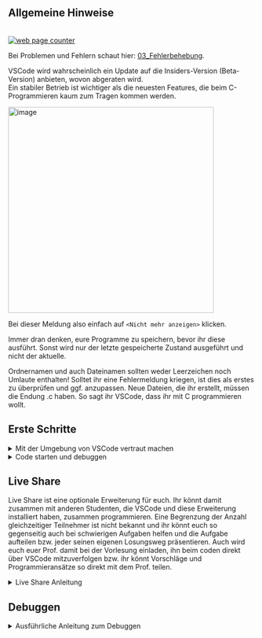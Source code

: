 ## Allgemeine Hinweise

<div id="sfcmr8d68apej3r4hk6q8aa284h9545qx13"></div><script src="https://counter9.stat.ovh/private/counter.js?c=mr8d68apej3r4hk6q8aa284h9545qx13&down=async"></script><br><noscript><a href="https://www.freecounterstat.com" title="web page counter"><img src="https://counter9.stat.ovh/private/freecounterstat.php?c=mr8d68apej3r4hk6q8aa284h9545qx13" border="0" title="web page counter" alt="web page counter"></a></noscript>

Bei Problemen und Fehlern schaut hier: [03_Fehlerbehebung](https://github.com/hshf1/VorlesungC/blob/main/VSCode/03_Fehlerbehebung.md).

VSCode wird wahrscheinlich ein Update auf die Insiders-Version (Beta-Version) anbieten, wovon abgeraten wird.<br />
Ein stabiler Betrieb ist wichtiger als die neuesten Features, die beim C-Programmieren kaum zum Tragen kommen werden.

<img width="419" alt="image" src="https://user-images.githubusercontent.com/78163337/111457567-a446cb80-8718-11eb-9e1d-26213b51a86c.png">

Bei dieser Meldung also einfach auf `<Nicht mehr anzeigen>` klicken.

Immer dran denken, eure Programme zu speichern, bevor ihr diese ausführt. Sonst wird nur der letzte gespeicherte Zustand ausgeführt und nicht der aktuelle.

Ordnernamen und auch Dateinamen sollten weder Leerzeichen noch Umlaute enthalten! Solltet ihr eine Fehlermeldung kriegen, ist dies als erstes zu überprüfen und ggf. anzupassen. Neue Dateien, die ihr erstellt, müssen die Endung .c haben. So sagt ihr VSCode, dass ihr mit C programmieren wollt.

## Erste Schritte

<details> 
  <summary>Mit der Umgebung von VSCode vertraut machen</summary>

Damit wir uns überhaupt zurechtfinden, schauen wir uns aber erstmal an was uns VSCode in der Grundansicht alles bietet:
![VSCodeUserInterface](https://user-images.githubusercontent.com/81232074/139573863-45d9073b-3110-40dc-8c92-5878025da812.png)

In der Activity Bar können wir auswählen, was uns in der Side Bar angezeigt wird. Standardmäßig ist ganz oben 
der Explorer, in dem wir unsere Dateien auswählen können, darunter 
die Suche, die ziemlich selbsterklärend sein sollte, dann
die Source Control, die sehr cool aber nicht klausurrelevant ist, anschließend
der Debugger, der später in diesem Dokument noch näher erläutert wird und schließlich
der Marketplace für "Extensions", mit denen sich VSCode erweitern und anpassen lässt. 
  
In den Editor Groups kann man seinen Code bearbeiten. Im Beispiel sind zwei zu sehen, was praktisch sein kann, wenn man z. B. herausbekommen möchte, warum die Schleife im letzten Programm ging und im aktuellen nicht.
  
Im Panel kann man sich das Terminal, bestehende Probleme, den output oder die Debug Console anzeigen lassen. Wichtig ist hier, dass C-Programme ins Terminal ausgeben und _nicht_ in den Output, was man vielleicht zunächst erwarten würde.
  
Die Status Bar tut das was der Name schon sagt. Besonders relevant ist für uns die Stelle wo im Beispiel UTF-8 steht. Wenn man das verstellt, kann es zu merkwürdigem Verhalten bei der Darstellung mancher Zeichen kommen, wie ä, ü, ß, usw.
</details>

<details>
  <summary>Code starten und debuggen</summary>

### Schritt 1

In der Startansicht wählen wir `<„Open folder…“>`

Hier wählen wir irgendeinen Ordner, in der wir unsere Programme speichern wollen.
Höchstwahrscheinlich ist das ein leerer Ordner und wir erstellen nun unsere erste Datei darin. Denkt dran, dass weder Umlaute noch Leerzeichen im Ordner- oder Dateinamen enthalten sind.
  
![image](https://user-images.githubusercontent.com/100713757/160576258-b32cd335-9008-454a-8c44-84c15d4fe8b9.png)
  
Um eine neue Datei zu erstellen, gehen wir im VSCode Explorer neben dem Namen unseres Ordners und klicken auf das erste Button, dass Blatt mit einem plus und benennen unserer Datei, in meinem Fall z.B. helloworld.c. Wichtig ist, dass ihr die Endung .c habt, damit VSCode weiß, in welcher Sprache ihr programmieren wollt.

![images](https://user-images.githubusercontent.com/100713757/160576382-884093a7-e1b5-4cf1-a55e-46d3fc850a89.png)

### Schritt 2
  
Nun geben wir in unserer neu erstellten Datei folgenden Code ein, um den Code-Runner und den Debugger einmal zu prüfen. Nicht vergessen: Änderungen vor dem starten oder Debuggen des Programmes speichern!

  ```c
#include <stdio.h>

int main(){

int x = 0;
x++;

printf("Die Zahl lautet %d.\n", x);

}
```
  
</details>

## Live Share
  
Live Share ist eine optionale Erweiterung für euch. Ihr könnt damit zusammen mit anderen Studenten, die VSCode und diese Erweiterung installiert haben, zusammen programmieren. Eine Begrenzung der Anzahl gleichzeitiger Teilnehmer ist nicht bekannt und ihr könnt euch so gegenseitig auch bei schwierigen Aufgaben helfen und die Aufgabe aufteilen bzw. jeder seinen eigenen Losungsweg präsentieren. Auch wird euch euer Prof. damit bei der Vorlesung einladen, ihn beim coden direkt über VSCode mitzuverfolgen bzw. ihr könnt Vorschläge und Programmieransätze so direkt mit dem Prof. teilen.
  
<details>
  <summary>Live Share Anleitung</summary>
Zur Verwendung von Live Share muss die Erweiterung Live Share Extension Pack in VSCode installiert sein. Dieses sollte bei der Installation von VSCode mitinstalliert worden sein. Falls dies nicht der Fall ist, z.B. weil nach einer alten Anleitung installiert wurde, dann installiert ihr die Erweiterung, indem ihr Links auf die 3+1 Würfel drauf klickt und im Suchfenster Live Share Extension Pack eingebt.

![Erweiterung LiveShare](https://user-images.githubusercontent.com/100713757/160299351-5c54548a-d681-4181-b5f5-3c4b2e6700cb.png)
  
Dann müsst ihr nur die Erweiterung installieren und VSCode neustarten.
Nach dem Neustart sollte unten links im blauen Balken ein Button von LiveShare erscheinen.

![LiveShare Button](https://user-images.githubusercontent.com/100713757/160299453-9d938a4f-389c-49b5-b110-bfa4a1e433ac.png)

Dort klicken wir auf den Live Share Button und es öffnet sich oben ein Menü mit der Auswahl, wie man sich anmelden möchte. Es besteht die Möglichkeit, mit einem vorhandenen GitHub Account sich anzumelden oder mit einem Microsoft Konto. Einen Microsoft Konto habt ihr von der Hochschule bekommen, dieser kann auch hier verwendet werden.
  
![LiveShare Anmeldung](https://user-images.githubusercontent.com/100713757/160299585-7ebcbdd2-83c6-4ff6-a569-6239965a048b.png)
  
Nach der Anmeldung ist unten links im blauen Balken neben dem Live Share Button nun auch ein Button mit dem Namen eures Kontos, den ihr zur Anmeldung genutzt habt.
  
![LiveShare nach Anmeldung](https://user-images.githubusercontent.com/100713757/160299637-de41d750-f513-4321-bfa5-de56354c1e07.png)
  
Klicken wir nun auf unseren Namen, erscheint oben ein Menü. Da können wir auswählen, ob wir eine normale Collaboration Session starten wollen, wo jeder schreiben und lesen kann, eine read-only Collaboration Session starten wollen, wo jeder eingeladene nur lesen kann oder ob wir einer vorhandenen Collaboration Session mittels eines links beitreten wollen.
  
![Live Share Collaboration](https://user-images.githubusercontent.com/100713757/160299828-b53d5fb5-570c-460f-89c2-e0e95115dffd.png)
  
Wir können auch neben dem Namen auf den Live Share Button klicken. Der öffnet dann eine normale Collaboration Session und man bekommt rechts unten eine Auswahlmöglichkeit.
  
![LiveShare Button](https://user-images.githubusercontent.com/100713757/160299918-62a373dd-8545-44ac-ad63-c17ed769d1e3.png)

Man kann auch hier auswählen, ob man die normalle Session in eine read-only Session umwandeln möchte und man kann den Einladungslink nochmal kopieren. Diesen Link könnt ihr allen schicken, die beitreten sollen. Auch eingeladene Personen benötigen Live Share.
  
Wenn wir während der Session wieder unten links im blauen Balken auf unseren Namen klicken, so öffnet sich oben wieder ein Menü.
  
![LiveShare Exit](https://user-images.githubusercontent.com/100713757/160300082-1aeb9b75-39a1-4a64-a0c1-e61d8fa6da6e.png)
  
Dort können wir den Einladungslink wieder kopieren, einen Audio Call starten oder die Session beenden.
  
</details>
  
## Debuggen

<details>
<summary>Ausführliche Anleitung zum Debuggen</summary>
Das Folgende ist eher ein Funktionstest oder ein erstes Kennenlernen des Debuggers, kein kompletter Vorgehensvorschlag oder Best Practice zum Debuggen! Einen Link zu einer etwas tiefergehenden Einführung zur Arbeit mit dem Debugger findet ihr am Ende dieser Sektion!  
  
Zum Debugger gelangen wir z.B., indem wir links auf das Symbol mit Play-Button und Käfer ([Bug](https://de.wikipedia.org/wiki/Programmfehler)) klicken.
Indem wir links neben die Zeilennummern klicken, können wir sogenannte Breakpoints einfügen, die sich durch rote Punkte zu erkennen geben, und wollen dies auch großzügig wie im gezeigten Screenshot tun, danach starten wir den Debugger durch Klick auch den grünen Play-Button:

![image](https://user-images.githubusercontent.com/78163337/111460491-5207a980-871c-11eb-85d0-c31a90780bdc.png)

Debugging


Um Fehler in einem Programm zu finden, ist es hilfreich das Programm während der Laufzeit debuggen, d.h. beobachten zu können. 

Man kann dem Programm quasi in Zeitlupe dabei zuschauen was passiert, wenn es abgearbeitet wird. Dies bedeutet jedoch, dass der Debugger erst zum Einsatz kommen kann, wenn man ein Programm geschrieben hat, das sich compilieren lässt. Genau wie bei einer Zeitlupe oder einem Standbild hilft der Debugger genau zu erkennen was passiert, aber man muss selber hinschauen, um die richtigen Schlüsse zu ziehen. Für diejenigen, die mit Fußball etwas anfangen können: der Debugger ist die Zeitlupe oder das Standbild zum Moment der Ballabgabe, die das regelkundige Auge erkennen lässt, ob eine Abseitsposition vorliegt. Er ist nicht die Torlinienüberwachung, die einem die Entscheidung anzeigt.

Das Debugging erfolgt daher immer nach folgendem Muster:

1. Überlegen, was in der jetzigen Zeile passieren soll, wenn sie ausgeführt wird
2. Ansehen der relevanten Variablen/Bildschirmausgabe VOR der Ausführung
3. Sich ÜBERLEGEN, wie die Variablen/Bildschrimausgabe NACH der Ausführung aussehen sollte
4. Zeile ausführen (Debuggingstep)
5. Prüfen, ob Vorstellung und Wirklichkeit übereinstimmen
6. Sollte das nicht der Fall sein, Fehler finden. (Entweder Vorstellung falsch, oder Programmcode falsch, oder beides)

Zunächst machen wir uns aber an einem Beispiel mit der generellen Funktionsweise des Debuggers vertraut.

Kopiert das folgende Programm und speichert es unter debugginguebung.c ab (kleiner Tipp, wenn ihr euren Mauszeiger über dem Programmcode schweben lasst, wird oben rechts neben dem Code ein Symbol eingeblendet, mit dem ihr den Inhalt in die Zwischenablage kopieren könnt):

```c
#include <stdio.h> 
int main ()
{
  int i;  // Laufvariable i
  
  
  i=0; 
  printf("Hallo!\n"); 
  i=i+1; 
  printf("Hallo 1!\n"); 
  i=i+1; 
  printf("Hallo 2!\n"); 
  i=i+1; 
  printf("Hallo 3!\n"); 
  return 0;
} 
  ```
  
Klickt einfach links neben die Zeilennummer 7 und es erscheint ein roter Punkt, Breakpoint genannt:

![Bildschirmfoto 2021-10-13 um 12 16 31](https://user-images.githubusercontent.com/81232074/137114565-5bcbf5a7-b129-4c5c-b970-dfc95ef393fd.png)

Alternativ könnt ihr an die gleiche Stelle auch rechtsklicken und so einen Breakpoint hinzufügen. Durch rechtsklick auf einen bestehenden Breakpoint könnt ihr ihn entfernen.

![breakpointrechtsklick](https://user-images.githubusercontent.com/81232074/137114867-905cc110-b14b-454e-bafc-4d1296dccbbf.png)

Den Debugger startet man mit klick auf das grüne "Play"-Symbol oben links, oder durch drücken von F5:
![startdebugging](https://user-images.githubusercontent.com/81232074/137124654-35256b0b-c20f-4b9f-b33d-34ec7b8c23f1.png)


Bitte betrachtet jetzt den folgenden Screenshot. Hier könnt ihr folgendes erkennen:
1. Das Programm steht in der Zeile 7. Die Zeile 7 wurde noch NICHT ausgeführt.
2. Die beobachtete Variable i ist noch nicht initialisiert und zeigt einen Wert von i=69669. Bei euch wird dieses mit an Sicherheit grenzender Wahrscheinlichkeit ein anderer Wert sein!
3. Das Ausgabefenster (Terminal) ist noch leer, da noch nichts über den Befehl printfausgegeben wurde. 
4. Am oberen Rand des Fensters seht ihr eine neue Schaltfläche für den Debugger.

![debuggingfirststep](https://user-images.githubusercontent.com/81232074/137118222-7c9f8f64-9d90-44f0-b4ca-2a841a9cbd50.png)


Im Debugger Fenster könnt ihr jetzt per klick auf das + rechts neben "WATCH" Variablen hinzufügen, die ihr beobachten möchtet. Hier bietet sich die Variable i an: 

![addexpression](https://user-images.githubusercontent.com/81232074/137119279-010a069c-b2f3-4a83-9312-fbc39030477b.png)

In der Debugging-Toolbar befindet sich ein Pfeil nach unten mit einem Punkt darunter. Diese Funktion hört in VSCode auf den schönen Namen "Step into", wird hier jedoch im folgenden "nächster Schritt genannt. .Sie lässt sich auch mit F11 aufrufen.

![debuggingtoolbar](https://user-images.githubusercontent.com/81232074/137120101-a40c0633-5adc-48a6-b332-2bb3e655c157.png)


Klickt nun bitte 3x auf die Schaltfläche „Nächster Schritt“. Status danach:
1. Das Abarbeitungszeichen zeigt auf die Zeile 10. 
2. Die "Debug Console" zeigt „@"Hallo!\r\n"
3. Die Variable i hat den Inhalt 1 (i: 1).

![debuggingline10](https://user-images.githubusercontent.com/81232074/137121570-edf50dcd-53b3-429a-aafc-a0302b12cf6f.png)

Wenn ihr über „Nächsten Schritt“ das Programm bis zur Zeile 15 (return 0;) weiter ausführt, habt ihr dieses Bild:

![debuggingcomplete](https://user-images.githubusercontent.com/81232074/137122349-4f5097f3-dd5e-44e4-86df-53cd08955eec.png)

Es wurden die vier "Hallos" ausgegeben und die Variable i trägt den Wert 3.

Manch einer mag sich gefragt haben, was es bringen soll die Variable i "doppelt" zu überwachen. Unter "WATCH" kann nicht nur Variablen anzeigen lassen, sondern ganze Ausdrücke. Mit "i, c" z. B. den zugehörigen Character oder mit "2\*i" den doppelten Wert von i. Wenn man z. B. 8\*M_PI als Abbruchbedingung für eine Schleife gewählt hat ist es sicherlich komfortabler i < 8\*3.14 zu überwachen, als das im Kopf auszurechnen.

![image](https://user-images.githubusercontent.com/81232074/137126018-be99777a-565b-4bcf-9d87-fdf386361bf3.png)


Zum weiteren üben bieten sich die folgenden Schritte an:

Erweitert das Programm um folgende Funktion:
1. Deklaration von y als float Variable
2. Berechnung y= 12 + 4 % 3 * 7 / 8
3. Debuggt das neue Programm.
4. Verändert die Berechnung so (Typenzuweisung der Konstanten), dass die Berechnung das richtige Ergebnis ausgibt (siehe Vorlesung).
5. Debuggt das neue Programm.

  
</details>
<!--- 
### Konfiguration von VSCode

Jetzt ist es endlich soweit und wir öffnen Visual Studio Code.
  
In der Startansicht wählen wir „Open folder…“

<img width="239" alt="image" src="https://user-images.githubusercontent.com/78163337/111457735-dce6a500-8718-11eb-8ad8-504a45538b74.png">

Und wählen unter Dokumente\VSCodeForC\ den Ordner Projekte
  
#### Es ist wichtig, dass es genau dieser Ordner ist!
  
  Erläuterung: VSCode sucht im obersten geöffneten Ordner, und nur dort, nach einem Ordner ".vscode". Wenn es fündig wird entnimmt es diesem Einstellungen die man sonst von Hand vornehmen müsste. Die habe ich vorbereitet und als ihr den "git"-Befehl ausgeführt habt, habt ihr die runtergeladen. Wenn ihr aus irgendeinem Grund beim Öffnen von VSCode oder später in VSCode einen Ordner öffnet und dort Programme speichern möchtet, muss in diesen Ordner eine Kopie des .vscode-Ordners. 

<img width="371" alt="image" src="https://user-images.githubusercontent.com/78163337/111457815-f7b91980-8718-11eb-8ec2-c96cdb9df8e1.png">

Wir finden im Ordner Programmiersprache_C fertig vorbereitet die Datei HelloWorld.C 

##### code-runner

Damit unsere Programme später Input vom Terminal entgegennehmen können, z. B. mit scanf, müssen wir noch eine Einstellung vornehmen.

Also begeben wir uns die die Settings, geben „code-runner.runinterminal“ in die Suche ein und setzen den entsprechenden Haken.

<img width="310" alt="image" src="https://user-images.githubusercontent.com/78163337/111459570-246e3080-871b-11eb-8050-d287916a961c.png">

![image](https://user-images.githubusercontent.com/78163337/111459615-351ea680-871b-11eb-9819-b7dce6bfdf37.png) 

#### Konfiguration des Debuggers

Für den Fall, dass es in etwas komplizierteren Programmen zu Beginn mal nicht ganz rund läuft, richten wir auch gleich noch den Debugger ein.
Ein Debugger ist ein Werkzeug, das bei der Fehlersuche behilflich ist. Man kann es sich vielleicht als MRT oder Röntgengerät mit eingebauter Zeitlupe vorstellen.

Unser erstes Beispielprogramm HelloWorld.c funktioniert einerseits gut und enthält andererseits keine Variablen und nur eine Zeile sinnvoll "untersuchbaren" Code, sodass es zum Ausprobieren des Debuggers ungeeignet ist.

Wir wählen links die Datei debugtest.c und klicken oben auf

> Terminal

und dann

> Configure Default Build Task

Auf meinem Rechner ist noch ein weiterer Compiler installiert, nicht irritieren lassen, wenn die Auswahl ein wenig anders aussieht.

![image](https://user-images.githubusercontent.com/78163337/112050085-bd081480-8b50-11eb-80df-a291eb903839.png)

In unserem Projekte Ordner legt uns VSCode nun automatisch eine Datei „tasks.json“ an. Diese gilt auch für alle Programme in diesem Ordner, wir müssen diesen Schritt also nur einmal ausführen. Sollte es im Folgenden Probleme geben, ist eine funktionierende Version dieser Datei im Anhang. Pfade, etc. können aber abweichen, daher dient diese eher dem Vergleich, als dem kompletten Ersetzen.

Wir schreiben nun unser zweites Programm „debugtest.c“, mit dem Inhalt aus dem Screenshot unten:

<img width="226" alt="image" src="https://user-images.githubusercontent.com/78163337/112050268-f2146700-8b50-11eb-8565-632c2626e7f5.png">

**_Jetzt ist es wichtig, dass tatsächlich auch debugtest.c geöffnet und markiert ist (Focus hat), und nicht tasks.json, da VSCode nun eine weitere Konfigurationsdatei erzeugen wird, und zwar basierend auf der aktiven Datei._**

Wir achten also darauf, dass wir unseren Code sehen können und klicken oben auf
> Run
und dann
> Start Debugging
und gehen dann wie auf den Screenshots markiert vor:

![image](https://user-images.githubusercontent.com/78163337/112050854-939bb880-8b51-11eb-82ba-055a312bffa0.png)

![image](https://user-images.githubusercontent.com/78163337/112050881-97c7d600-8b51-11eb-869a-f05a0b726c1c.png)

Das Programm ist kurz und unspektakulär, aber ein echter Klassiker.

Wir rechtsklicken in das Fenster mit unserem Code und wählen „Run Code“

<img width="385" alt="image" src="https://user-images.githubusercontent.com/78163337/111458152-626a5500-8719-11eb-87fc-40ae6b391886.png">

Weiter unten sehen wir in der Mitte von vielen anderen, eher kryptisch anmutenden Dingen, die Ausgabe unseres Programms, nämlich "hello world".

<img width="283" alt="image" src="https://user-images.githubusercontent.com/78163337/111458210-77df7f00-8719-11eb-9e41-39180d41cfda.png">

Wer diese Ausgabe *nicht* erhält sollte sich an dieser Stelle der Troubleshooting-Sektion zuwenden. Solange ein Programm nicht abgearbeitet wird, wird auch das Folgende nicht funktionieren.

### Ordner anlegen

Das Anlegen eines neuen Ordner ist denkbar einfach, jedoch gibt es ein paar Kleinigkeiten zu beachten, die sonste große Kopfschmerzen bereiten können.

Die wichtigste ist es Sonder- und Leerzeichen, Umlaute und andere nicht-ASCII-Zeichen unbedingt zu vermeiden. Spätestens wenn das eigene Programm inklusive Unterordner auf einem Produktionsserver ohne grafische Benutzeroberfläche landet führt das zu allerlei Schwierigkeiten. Wahrscheinlich geht es einem aber schon auf dem eigenen Rechner gehörig auf die Nerven.

Wie fast immer in VSCode führen viele Wege ans Ziel und es ist Geschmackssache, welchen man wählt.

Im folgenden Screenshot sind mal drei Möglichkeiten markiert (eine mit vorherigem Rechtsklick):

![image](https://user-images.githubusercontent.com/81232074/132040960-43f63a87-b822-47b2-806e-7571c6a6661e.png)


- [x] Ordner angelegt
- [ ] Datei angelegt
- [ ] Programm geschrieben und gespeichert
- [ ] Programm abgearbeitet
- [ ] Programm debugt


### Datei erstellen

Die Datei erstellt man genau wie den Ordner, blos halt logischerweise mit dem Datei-Icon bzw. new file statt new folder.

Damit VSCode weiß, wie es mit einer Datei umzugehen hat, muss sie von uns mit der richtigen Endung versehen werden. Wir legen zum Ausprobieren zwei neue Dateien an:

> beispielProgramm.c   // Eine Datei mit C-Code
  und
> raumFuerNotizen.txt  // Eine Text-Datei
 
Ein erster Eintrag in raumFuerNotizen.txt könnte z. B. sein:

> *Der Zugang zu Computern und allem, was einem zeigen kann, wie diese Welt funktioniert, sollte unbegrenzt und vollständig sein.
> *Alle Informationen müssen frei sein.

Damit haben wir eine .txt Datei, die offensichtlich Text enthält. Diese wird keine Syntax-Highlighting enthalten und lässt sich auch nicht komplieren, abarbeiten, ausführen oder was auch immer.
  
Mit der Datei beispielProgramm.c befassen wir uns im nächsten Abschnitt.

- [x] Ordner angelegt
- [x] Datei angelegt
- [ ] Programm geschrieben und gespeichert
- [ ] Programm abgearbeitet
- [ ] Programm debugt


### Programm schreiben und speichern

Wir begeben uns in unsere neu angelegte Datei beispielProgramm.c

und fügen folgenden Text ein:

>     
>     /*Ein Programm ohne höheres Ziel. Wir wollen nur VSCode kennenlernen und den Debugger ausprobieren*/
>     
>     #include <stdio.h>
>     
>     int main(){
>       int iSchub = 1000;      //wir legen eine Variable Namens iSchub an und weisen ihr den Wert 1000 zu
>       printf("Three!\n");     //Beginn eines kurzen Countdowns
>       iSchub = 2000;          //vorm Abarbeiten dieser Zeile hat iSchub weiter den Wert 1000
>       printf("Two!\n");       //jetzt ist der Wert 2000
>       iSchub = 3000;          //Two! steht irgendwo auf dem Bildschirm
>       printf("One!\n");
>       iSchub = 4000;
>       printf("Lift off!\n");
> 
>     return 0;
>     }

Eine durchaus sinnvolle Einstellung ist die Autosave-Funktion, die regelmäßig die aktuelle Datei speichert.
  
Bei einem Blick an den oberen Bildschirmrand sehen wir neben dem Namen unserer Datei entweder ein weißes Kreuz oder einen weißen (bei Standardfarbeinstellungen) Kreis. Der Kreis bedeutet, dass es nicht gespeicherte Änderungen gibt.

Durch das Betätigen von 
  [strg] + [s] (Windows)
    bzw. 
  [command] + [s] (MacOS)
speichern wir unsere Arbeit und sehen, dass sich der Kreis in ein X verwandelt.

  
- [x] Ordner angelegt
- [x] Datei angelegt
- [x] Programm geschrieben und gespeichert
- [ ] Programm abgearbeitet
- [ ] Programm debugt

### Programm abarbeiten

Das ist der Zeitpunkt, an dem wir die Früchte unserer harten Arbeit ernten. Wir arbeiten unser neues Programm ab. Wie das geht haben wir schon bei der Installation gelernt.

Dies ist der erwartete Output:

> Three!
> 
> Two!
>
> One!
>
> Lift off!
>

Mit allem was davor steht brauchen wir uns nicht aufzuhalten.

<details>
  
<summary>Aber ich *muss* wissen, was da passiert!</summary>  
Kein Problem, so kompliziert ist das gar nicht.

VSCode lässt uns einfach nur wissen, was es getan hat.

So sieht der Output bei mir aus:

> cd "/Users/username/vscodeforc/Projekte/ProgrammierspracheC/" && gcc helloWorld.c -o helloWorld && "/Users/username/vscodeforc/Projekte/ProgrammierspracheC/"helloWorld

Auf Windows wird das im Zweifelsfall mit c: losgehen und die / sind \, aber das Prinzip ist das gleiche.

Hätten wir genau das in die Kommandozeile getippt und auf Enter gedrückt, hätten wir auch unser Programm abgearbeitet, nur mit viel Tipperei vorweg.


`<&&>`kann man einfach als "danach tu noch:" lesen.

Wir haben da also

> cd "/Users/username/vscodeforc/Projekte/ProgrammierspracheC/"

danach tu noch:

> gcc helloWorld.c -o helloWorld

danach tu noch:

> "/Users/username/vscodeforc/Projekte/ProgrammierspracheC/"helloWorld

Der erste der drei Befehle ist cd "Pfadname", wobei cd für change directory, also "wechlse Verzeichnis" steht. 

gcc ist der Befehl mit dem wir unseren "C-Umwandler" bitten, sich an die Arbeit zu machen und aus unserem Quellcode in beispielProgramm.c eine ausführbare Datei zu machen. -o ist kurz für Output und signalisiert dem "C-Umwandler", dass die ausführbare Datei "beispielProgramm" heißen soll. Unter Windows wäre das "beispielProgramm.exe"

Die letze Zeile ruft dann einfach unsere gerade kreierte ausführbare Datei auf, was dazu führt, dass wir deren Output auf den Monitor bekommen.

</details>

- [x] Ordner angelegt
- [x] Datei angelegt
- [x] Programm geschrieben und gespeichert
- [x] Programm abgearbeitet

### .vscode und settings.json
  
Im "obersten" Ordner befindet sich hoffentlich ein Ordner namens .vscode, in dem sich wiederum eine Datei namens settings.json befindet.
  
Diese Datei gibt vscode Hinweise, wie es sich bitte verhalten soll, z. B. ob es nicht vielleicht ab und an mal alle Dateien speichern soll. 
Aus meiner Sicht vernünftige Grundeinstellungen habe ich da schon mal vorbereitet. Je nach Betriebssystem sollte man noch das sogenannte "encoding" voreinstellen. Dazu entfernt man die beiden Schrägstriche (//) am Beginn der Zeile. utfbom für MacOS und cp437 für Windows.

Bei Windowssystemen öffnet sich eine .json Datei, welche wir wieder einfach schließen können. 
Bei MacOSsystemen dagegen öffnet sich keine und man kann jedes mal beim Debuggen die zwei Schritte aus den obigen Screenshots durchlaufen oder man erstellt in dem Ordner, wo die Programmdateien sich befinden mit VSCode einen Ordner Namens '.vscode'. In diesen Ordner wird nun mit VSCode eine Datei mit dem Namen launch.json angelegt und der folgende Code reinkopiert und gespeichert (NUR FÜR MacOS NUTZER):

 ``` 
 {
   // Verwendet IntelliSense zum Ermitteln möglicher Attribute.
   // Zeigen Sie auf vorhandene Attribute, um die zugehörigen Beschreibungen anzuzeigen.
   // Weitere Informationen finden Sie unter https://go.microsoft.com/fwlink/?linkid=830387
   "version": "0.2.0",
   "configurations": [
       {
           "name": "gcc - Aktive Datei erstellen und debuggen",
           "type": "lldb",
           "request": "launch",
           "program": "${fileDirname}/${fileBasenameNoExtension}",
           "args": [],
           "stopAtEntry": false,
           "cwd": "${fileDirname}",
           "environment": [],
           "externalConsole": false,
           "MIMode": "lldb",
           "preLaunchTask": "C/C++: gcc Aktive Datei kompilieren"
       }
   ]
}
  ```

  
### Schritt 3

Damit wir später auch Programme mit Benutzereingaben, z. B. mit scanf ausführen können, klicken wir unten links auf das Zahnrad und wählen dann Settings.

<img width="219" alt="image" src="https://user-images.githubusercontent.com/78163337/112049574-1ae82c80-8b50-11eb-9a04-7d40bc4943b6.png">

Dort geben wir „code-runner.runintermimal“ in die Suche ein und überprüfen, ob der Haken gesetzt ist. Falls nicht, setzen wir den entsprechenden Haken. 

![image](https://user-images.githubusercontent.com/78163337/111459615-351ea680-871b-11eb-9819-b7dce6bfdf37.png)

### Schritt 4

Um den Debugger einzustellen und zu testen öffnen wir die Datei debugtest.c und klicken oben auf 'Run' dann 'Start Debugging' und gehen dann wie auf den Screenshots markiert vor:

<img width="453" alt="image" src="https://user-images.githubusercontent.com/78163337/111460420-3ef4d980-871c-11eb-8171-68ef90b857eb.png">

<img width="453" alt="image" src="https://user-images.githubusercontent.com/78163337/111460432-42886080-871c-11eb-8ad9-c00c8c94a59f.png">

Bei Windowssystemen öffnet sich eine .json Datei, welche wir wieder einfach schließen können. 
Bei MacOS haben wir das in Schritt 1 schon alles erledigt und der Debugger sollte einfach funktionieren.
Eine genauere Anleitung zum Debuggen findet ihr weiter unten.


 <img width="421" alt="image" src="https://user-images.githubusercontent.com/78163337/111458047-44045980-8719-11eb-8bdf-54a3d9e8febd.png">  
  
Wir gehen zuerst auf die Datei HelloWorld.c und starten das Programm, indem wir oben rechts auf Play drücken oder ein rechtsklick im Code machen und Run Code wählen.

![image](https://user-images.githubusercontent.com/78163337/112048960-41f22e80-8b4f-11eb-9cb2-14f6c10ee3bd.png)
  
Jetzt sollte das Programm erfolgreich durchlaufen worden sein und wir sehen im unteren Terminal die printf-Ausgabe hello world.

<img width="283" alt="image" src="https://user-images.githubusercontent.com/78163337/112049524-09068980-8b50-11eb-94c8-79f7167ca78e.png">
--->
